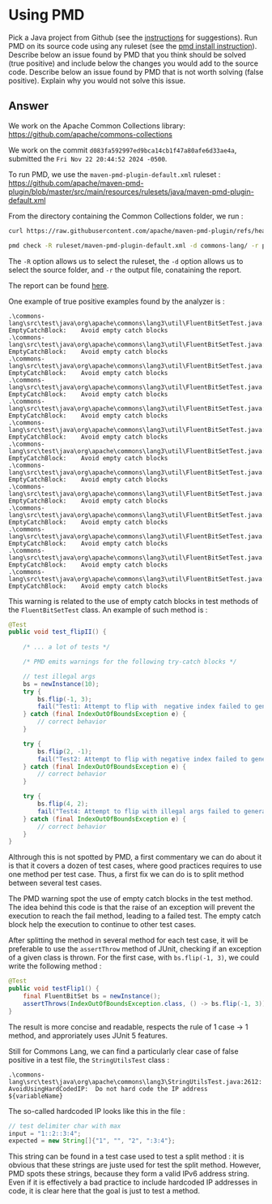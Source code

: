 # Using PMD

Pick a Java project from Github (see the [instructions](../sujet.md) for suggestions). Run PMD on its source code using any ruleset (see the [pmd install instruction](./pmd-help.md)). Describe below an issue found by PMD that you think should be solved (true positive) and include below the changes you would add to the source code. Describe below an issue found by PMD that is not worth solving (false positive). Explain why you would not solve this issue.

## Answer

We work on the Apache Common Collections library:
https://github.com/apache/commons-collections

We work on the commit `d083fa592997ed9bca14cb1f47a80afe6d33ae4a`,
submitted the `Fri Nov 22 20:44:52 2024 -0500`.

To run PMD, we use the `maven-pmd-plugin-default.xml` ruleset :
https://github.com/apache/maven-pmd-plugin/blob/master/src/main/resources/rulesets/java/maven-pmd-plugin-default.xml

From the directory containing the Common Collections folder, we run :

```bash
curl https://raw.githubusercontent.com/apache/maven-pmd-plugin/refs/heads/master/src/main/resources/rulesets/java/maven-pmd-plugin-default.xml -o maven-pmd-plugin-default.xml

pmd check -R ruleset/maven-pmd-plugin-default.xml -d commons-lang/ -r pmd_report_lang
```

The `-R` option allows us to select the ruleset, the `-d` option allows us to select the source
folder, and `-r` the output file, conataining the report.

The report can be found [here](../pmd_report_lang).

One example of true positive examples found by the analyzer is :

```
.\commons-lang\src\test\java\org\apache\commons\lang3\util\FluentBitSetTest.java:740:	EmptyCatchBlock:	Avoid empty catch blocks
.\commons-lang\src\test\java\org\apache\commons\lang3\util\FluentBitSetTest.java:747:	EmptyCatchBlock:	Avoid empty catch blocks
.\commons-lang\src\test\java\org\apache\commons\lang3\util\FluentBitSetTest.java:754:	EmptyCatchBlock:	Avoid empty catch blocks
.\commons-lang\src\test\java\org\apache\commons\lang3\util\FluentBitSetTest.java:1137:	EmptyCatchBlock:	Avoid empty catch blocks
.\commons-lang\src\test\java\org\apache\commons\lang3\util\FluentBitSetTest.java:1202:	EmptyCatchBlock:	Avoid empty catch blocks
.\commons-lang\src\test\java\org\apache\commons\lang3\util\FluentBitSetTest.java:1442:	EmptyCatchBlock:	Avoid empty catch blocks
.\commons-lang\src\test\java\org\apache\commons\lang3\util\FluentBitSetTest.java:1449:	EmptyCatchBlock:	Avoid empty catch blocks
.\commons-lang\src\test\java\org\apache\commons\lang3\util\FluentBitSetTest.java:1459:	EmptyCatchBlock:	Avoid empty catch blocks
.\commons-lang\src\test\java\org\apache\commons\lang3\util\FluentBitSetTest.java:1588:	EmptyCatchBlock:	Avoid empty catch blocks
.\commons-lang\src\test\java\org\apache\commons\lang3\util\FluentBitSetTest.java:1595:	EmptyCatchBlock:	Avoid empty catch blocks
.\commons-lang\src\test\java\org\apache\commons\lang3\util\FluentBitSetTest.java:1605:	EmptyCatchBlock:	Avoid empty catch blocks
.\commons-lang\src\test\java\org\apache\commons\lang3\util\FluentBitSetTest.java:1624:	EmptyCatchBlock:	Avoid empty catch blocks
.\commons-lang\src\test\java\org\apache\commons\lang3\util\FluentBitSetTest.java:1667:	EmptyCatchBlock:	Avoid empty catch blocks
```

This warning is related to the use of empty catch blocks in test methods of the `FluentBitSetTest` 
class. An example of such method is :

```java
@Test
public void test_flipII() {
    
    /* ... a lot of tests */

    /* PMD emits warnings for the following try-catch blocks */

    // test illegal args
    bs = newInstance(10);
    try {
        bs.flip(-1, 3);
        fail("Test1: Attempt to flip with  negative index failed to generate exception");
    } catch (final IndexOutOfBoundsException e) {
        // correct behavior
    }

    try {
        bs.flip(2, -1);
        fail("Test2: Attempt to flip with negative index failed to generate exception");
    } catch (final IndexOutOfBoundsException e) {
        // correct behavior
    }

    try {
        bs.flip(4, 2);
        fail("Test4: Attempt to flip with illegal args failed to generate exception");
    } catch (final IndexOutOfBoundsException e) {
        // correct behavior
    }
}
```

Althrough this is not spotted by PMD, a first commentary we can do about it
is that it covers a dozen of test cases, where good practices
requires to use one method per test case. Thus, a first fix we can do is to split
method between several test cases.

The PMD warning spot the use of empty catch blocks in the test method.
The idea behind this code is that the raise of an exception will prevent
the execution to reach the fail method, leading to a failed test. The empty
catch block help the execution to continue to other test cases.

After splitting the method in several method for each test case, it will
be preferable to use the `assertThrow` method of JUnit, checking if an exception
of a given class is thrown. For the first case, with `bs.flip(-1, 3)`, we could
write the following method :

```java
@Test
public void testFlip1() {
    final FluentBitSet bs = newInstance();
    assertThrows(IndexOutOfBoundsException.class, () -> bs.flip(-1, 3));
}
```

The result is more concise and readable, respects the rule of 1 case -> 1 method, 
and approriately uses JUnit 5 features.

Still for Commons Lang, we can find a particularly clear case of false positive
in a test file, the `StringUtilsTest` class :

```
.\commons-lang\src\test\java\org\apache\commons\lang3\StringUtilsTest.java:2612:	AvoidUsingHardCodedIP:	Do not hard code the IP address ${variableName}
```

The so-called hardcoded IP looks like this in the file :

```java
// test delimiter char with max
input = "1::2::3:4";
expected = new String[]{"1", "", "2", ":3:4"};
```

This string can be found in a test case used to test a split method : it is
obvious that these strings are juste used for test the split method. However,
PMD spots these strings, because they form a valid IPv6 address string. Even if
it is effectively a bad practice to include hardcoded IP addresses in code,
it is clear here that the goal is just to test a method.



